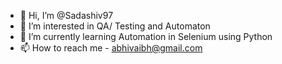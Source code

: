 - 👋 Hi, I’m @Sadashiv97
- 👀 I’m interested in QA/ Testing and Automaton
- 🌱 I’m currently learning Automation in Selenium using Python
- 📫 How to reach me - abhivaibh@gmail.com

<!---
Sadashiv97/Sadashiv97 is a ✨ special ✨ repository because its `README.md` (this file) appears on your GitHub profile.
You can click the Preview link to take a look at your changes.
--->
